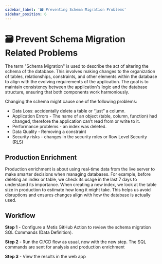 ```yaml
---
sidebar_label: '🗃️ Preventing Schema Migration Problems'
sidebar_position: 6
---
```


# 🗃️ Prevent Schema Migration Related Problems
The term "Schema Migration" is used to describe the act of altering the schema of the database. This involves making changes to the organization of tables, relationships, constraints, and other elements within the database to align with the evolving requirements of the application. The goal is to maintain consistency between the application's logic and the database structure, ensuring that both components work harmoniously.

Changing the schema might cause one of the following problems:

- Data Loss: accidentally delete a table or “just” a column.
- Application Errors - The name of an object (table, column, function) had changed, therefore the application can’t read from or write to it.
- Performance problems - an index was deleted.
- Data Quality - Removing a constraint
- Security risks - changes in the security roles or Row Level Security (RLS)


## Production Enrichment

Production enrichment is about using real-time data from the live server to make smarter decisions when managing databases. For example, before deleting an index or table, we check its usage in the last 7 days to understand its importance. When creating a new index, we look at the table size in production to estimate how long it might take. This helps us avoid disruptions and ensures changes align with how the database is actually used.

## Workflow

**Step 1** - Configure a Metis GitHub Action to review the schema migration SQL Commands (Data Definition). 

**Step 2** - Run the CI/CD flow as usual, now with the new step. The SQL commands are sent for analysis and production enrichment

**Step 3** - View the results in the web app


